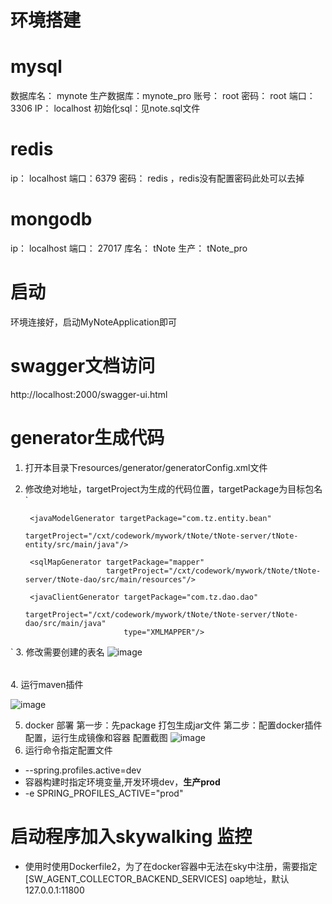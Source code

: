 # 环境搭建
# mysql  
数据库名： mynote
生产数据库：mynote_pro
账号： root
密码： root
端口： 3306
IP： localhost
初始化sql：见note.sql文件
# redis
ip： localhost
端口：6379
密码： redis ，redis没有配置密码此处可以去掉
# mongodb
ip： localhost
端口： 27017
库名： tNote
生产： tNote_pro
# 启动
环境连接好，启动MyNoteApplication即可
# swagger文档访问
http://localhost:2000/swagger-ui.html
# generator生成代码
1. 打开本目录下resources/generator/generatorConfig.xml文件
2. 修改绝对地址，targetProject为生成的代码位置，targetPackage为目标包名
`

        <javaModelGenerator targetPackage="com.tz.entity.bean"
                            targetProject="/cxt/codework/mywork/tNote/tNote-server/tNote-entity/src/main/java"/>

        <sqlMapGenerator targetPackage="mapper"
                         targetProject="/cxt/codework/mywork/tNote/tNote-server/tNote-dao/src/main/resources"/>

        <javaClientGenerator targetPackage="com.tz.dao.dao"
                             targetProject="/cxt/codework/mywork/tNote/tNote-server/tNote-dao/src/main/java"
                             type="XMLMAPPER"/>
`
3. 修改需要创建的表名
![image](https://github.com/TianPuJun/tNote/blob/more-module/tNote-server/tNote-generator/src/img/WX20190910-094829%402x.png)
<table tableName="note_log"><generatedKey column="id" sqlStatement="JDBC"/></table>
4. 运行maven插件

![image](https://github.com/TianPuJun/tNote/blob/more-module/tNote-server/tNote-generator/src/img/WX20190910-095137%402x.png)

5. docker 部署
第一步：先package 打包生成jar文件
第二步：配置docker插件配置，运行生成镜像和容器
配置截图
![image](https://github.com/TianPuJun/tNote/blob/master/tNote-server/src/main/resources/img/docker_run_setter.png)
6. 运行命令指定配置文件
* --spring.profiles.active=dev
* 容器构建时指定环境变量,开发环境dev，**生产prod**
* -e SPRING_PROFILES_ACTIVE="prod"

# 启动程序加入skywalking 监控
* 使用时使用Dockerfile2，为了在docker容器中无法在sky中注册，需要指定 [SW_AGENT_COLLECTOR_BACKEND_SERVICES] oap地址，默认127.0.0.1:11800